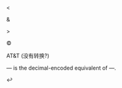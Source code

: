 &lt;

&amp;

&gt;

&copy;

AT&T (没有转换?)

&#8212; is the decimal-encoded equivalent of &mdash;.

&#8617;